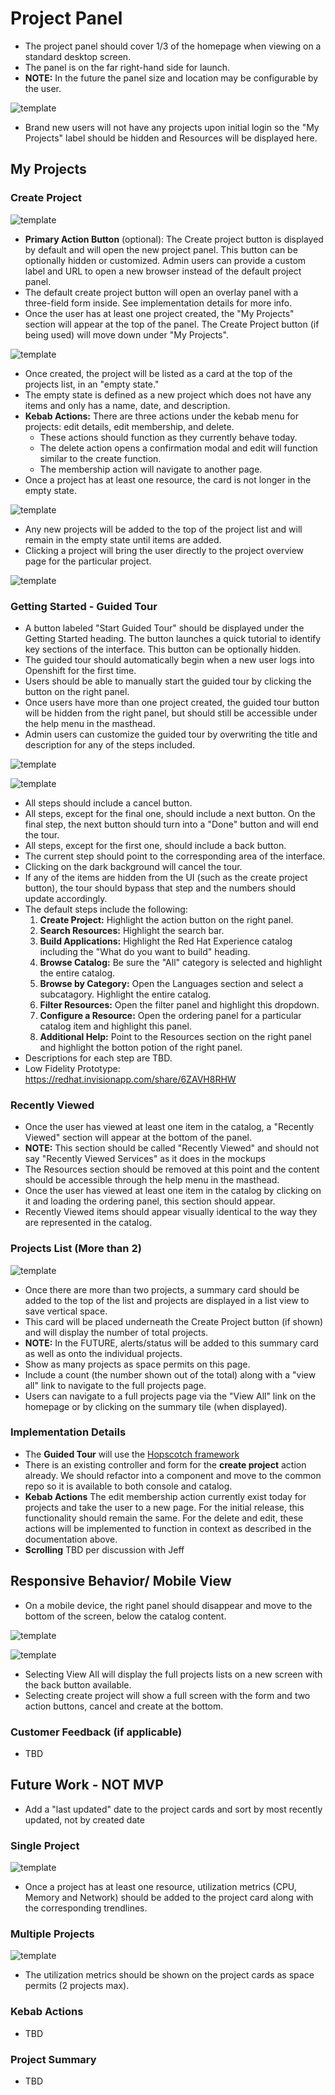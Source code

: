 # Project Panel
- The project panel should cover 1/3 of the homepage when viewing on a standard desktop screen.
- The panel is on the far right-hand side for launch.
- **NOTE:** In the future the panel size and location may be configurable by the user.

![template](img/OpenShiftMall_Day1-ProjectsBar-1B.png)
- Brand new users will not have any projects upon initial login so the "My Projects" label should be hidden and Resources will be displayed here.

## My Projects

### Create Project
![template](img/OpenShiftMall_Day1-ProjectsBar-2B.png)
- **Primary Action Button** (optional): The Create project button is displayed by default and will open the new project panel. This button can be optionally hidden or customized. Admin users can provide a custom label and URL to open a new browser instead of the default project panel.
- The default create project button will open an overlay panel with a three-field form inside. See implementation details for more info.
- Once the user has at least one project created, the "My Projects" section will appear at the top of the panel. The Create Project button (if being used) will move down under "My Projects".

![template](img/OpenShiftMall_Day1-ProjectsBar-3B.png)

- Once created, the project will be listed as a card at the top of the projects list, in an "empty state."
- The empty state is defined as a new project which does not have any items and only has a name, date, and description.
- **Kebab Actions:** There are three actions under the kebab menu for projects: edit details, edit membership, and delete.
  - These actions should function as they currently behave today.
  - The delete action opens a confirmation modal and edit will function similar to the create function.
  - The membership action will navigate to another page.
- Once a project has at least one resource, the card is not longer in the empty state.

![template](img/OpenShiftMall_Day1-ProjectsBar-4B.png)
- Any new projects will be added to the top of the project list and will remain in the empty state until items are added.
- Clicking a project will bring the user directly to the project overview page for the particular project.

![template](img/OpenShiftMall_Day1-ProjectsBar-5B.png)

### Getting Started - Guided Tour
- A button labeled "Start Guided Tour" should be displayed under the Getting Started heading. The button launches a quick tutorial to identify key sections of the interface. This button can be optionally hidden.
- The guided tour should automatically begin when a new user logs into Openshift for the first time.
- Users should be able to manually start the guided tour by clicking the button on the right panel.
- Once users have more than one project created, the guided tour button will be hidden from the right panel, but should still be accessible under the help menu in the masthead.
- Admin users can customize the guided tour by overwriting the title and description for any of the steps included.

![template](img/OpenShiftMall_Guided-Tour1.png)

![template](img/OpenShiftMall_GuidedTour2.png)

- All steps should include a cancel button.
- All steps, except for the final one, should include a next button. On the final step, the next button should turn into a "Done" button and will end the tour.
- All steps, except for the first one, should include a back button.
- The current step should point to the corresponding area of the interface.
- Clicking on the dark background will cancel the tour.
- If any of the items are hidden from the UI (such as the create project button), the tour should bypass that step and the numbers should update accordingly.
- The default steps include the following:
  1. **Create Project:** Highlight the action button on the right panel.
  2. **Search Resources:** Highlight the search bar.
  3. **Build Applications:** Highlight the Red Hat Experience catalog including the "What do you want to build" heading.
  4. **Browse Catalog:** Be sure the "All" category is selected and highlight the entire catalog.
  5. **Browse by Category:** Open the Languages section and select a subcatagory. Highlight the entire catalog.
  6. **Filter Resources:** Open the filter panel and highlight this dropdown.
  7. **Configure a Resource:** Open the ordering panel for a particular catalog item and highlight this panel.
  8. **Additional Help:** Point to the Resources section on the right panel and highlight the botton potion of the right panel.
- Descriptions for each step are TBD.
- Low Fidelity Prototype: https://redhat.invisionapp.com/share/6ZAVH8RHW

### Recently Viewed
- Once the user has viewed at least one item in the catalog, a "Recently Viewed" section will appear at the bottom of the panel.
- **NOTE:** This section should be called "Recently Viewed" and should not say "Recently Viewed Services" as it does in the mockups
- The Resources section should be removed at this point and the content should be accessible through the help menu in the masthead.
- Once the user has viewed at least one item in the catalog by clicking on it and loading the ordering panel, this section should appear.
- Recently Viewed items should appear visually identical to the way they are represented in the catalog.

### Projects List (More than 2)
![template](img/OpenShiftMall_Day1-ProjectsBar-7B.png)

- Once there are more than two projects, a summary card should be added to the top of the list and projects are displayed in a list view to save vertical space.
- This card will be placed underneath the Create Project button (if shown) and will display the number of total projects.
- **NOTE:** In the FUTURE, alerts/status will be added to this summary card as well as onto the individual projects.
- Show as many projects as space permits on this page.
- Include a count (the number shown out of the total) along with a "view all" link to navigate to the full projects page.
- Users can navigate to a full projects page via the "View All" link on the homepage or by clicking on the summary tile (when displayed).

### Implementation Details
- The **Guided Tour** will use the [Hopscotch framework](http://linkedin.github.io/hopscotch/)
- There is an existing controller and form for the **create project** action already.  We should refactor into a component and move to the common repo so it is available to both console and catalog.
- **Kebab Actions** The edit membership action currently exist today for projects and take the user to a new page. For the initial release, this functionality should remain the same. For the delete and edit, these actions will be implemented to function in context as described in the documentation above.
- **Scrolling** TBD per discussion with Jeff

## Responsive Behavior/ Mobile View
- On a mobile device, the right panel should disappear and move to the bottom of the screen, below the catalog content.

![template](img/Projects-Mobile.png)

![template](img/Projects-Mobile2.png)

- Selecting View All will display the full projects lists on a new screen with the back button available.
- Selecting create project will show a full screen with the form and two action buttons, cancel and create at the bottom.


### Customer Feedback (if applicable)
- TBD




## Future Work - NOT MVP
- Add a "last updated" date to the project cards and sort by most recently updated, not by created date

### Single Project
![template](img/OpenShiftMall_Day1-ProjectsBar-4.png)
- Once a project has at least one resource, utilization metrics (CPU, Memory and Network) should be added to the project card along with the corresponding trendlines.

### Multiple Projects
![template](img/OpenShiftMall_Day1-ProjectsBar-6.png)
- The utilization metrics should be shown on the project cards as space permits (2 projects max).

### Kebab Actions
- TBD

### Project Summary
- TBD
